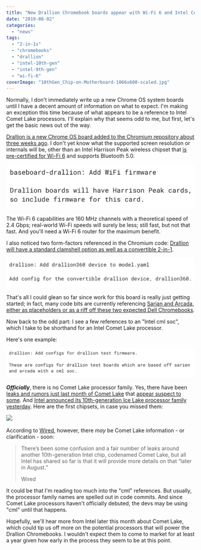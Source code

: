 ```yaml
---
title: "New Drallion Chromebook boards appear with Wi-Fi 6 and Intel Comet Lake references"
date: "2019-08-02"
categories: 
  - "news"
tags: 
  - "2-in-1s"
  - "chromebooks"
  - "drallion"
  - "intel-10th-gen"
  - "intel-9th-gen"
  - "wi-fi-6"
coverImage: "10thGen_Chip-on-Motherboard-1066x600-scaled.jpg"
---
```


Normally, I don't immediately write up a new Chrome OS system boards until I have a decent amount of information on what to expect. I'm making an exception this time because of what appears to be a reference to Intel Comet Lake processors. I'll explain why that seems odd to me, but first, let's get the basic news out of the way.

[Drallion is a new Chrome OS board added to the Chromium repository about three weeks ago](https://chromium-review.googlesource.com/c/chromiumos/overlays/chromiumos-overlay/+/1688158). I don't yet know what the supported screen resolution or internals will be, other than an Intel Harrison Peak wireless chipset that [is pre-certified for Wi-Fi 6](https://ark.intel.com/content/www/us/en/ark/products/codename/86266/harrison-peak.html) and supports Bluetooth 5.0.

![](images/Screenshot-2019-08-02-at-10.45.34-AM.png)

The Wi-Fi 6 capabilities are 160 MHz channels with a theoretical speed of 2.4 Gbps; real-world Wi-Fi speeds will surely be less; still fast, but not that fast. And you'll need a Wi-Fi 6 router for the maximum benefit.

I also noticed two form-factors referenced in the Chromium code: [Drallion will have a standard clamshell option as well as a convertible 2-in-1](https://chromium-review.googlesource.com/c/chromiumos/overlays/board-overlays/+/1726259).

![](images/Screenshot-2019-08-02-at-10.48.57-AM-1024x161.png)

That's all I could glean so far since work for this board is really just getting started; in fact, many code bits are currently referencing [Sarian and Arcada, either as placeholders or as a riff off these two expected Dell Chromebooks](https://www.aboutchromebooks.com/news/dell-sarien-chromebook-lte-support-arcada-whiskey-lake/).

Now back to the odd part: I see a few references to an "Intel cml soc", which I take to be shorthand for an Intel Comet Lake processor.

Here's one example:

![](images/Screenshot-2019-08-02-at-11.10.40-AM-1024x163.png)

**_Officially_**, there is no Comet Lake processor family. Yes, there have been [leaks and rumors just last month of Comet Lake](https://www.extremetech.com/computing/294794-new-leak-intel-10-core-comet-lake-cpus-will-counterattack-ryzen-3000-family) that [appear suspect to some](https://www.pcworld.com/article/3407849/take-that-intel-10th-gen-comet-lake-cpu-leak-with-a-massive-grain-of-salt.html). And [Intel announced its 10th-generation Ice Lake processor family yesterday](https://newsroom.intel.com/news/intel-launches-first-10th-gen-intel-core-processors-redefining-next-era-laptop-experiences/). Here are the first chipsets, in case you missed them:

![](https://i1.wp.com/www.aboutchromebooks.com/wp-content/uploads/2019/08/Screenshot-2019-08-02-at-11.25.06-AM.png?fit=800%2C449&ssl=1)

According to [Wired](https://www.wired.com/story/intel-ice-lake-10-nanometer-processor/), however, there _may_ be Comet Lake information - or clarification - soon:

> There’s been some confusion and a fair number of leaks around another 10th-generation Intel chip, codenamed Comet Lake, but all Intel has shared so far is that it will provide more details on that “later in August.”
> 
> Wired

It could be that I'm reading too much into the "cml" references. But usually, the processor family names are spelled out in code commits. And since Comet Lake processors haven't officially debuted, the devs may be using "cml" until that happens.

Hopefully, we'll hear more from Intel later this month about Comet Lake, which could tip us off more on the potential processors that will power the Drallion Chromebooks. I wouldn't expect them to come to market for at least a year given how early in the process they seem to be at this point.
